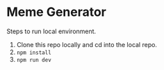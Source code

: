 # Meme Generator

Steps to run local environment.

1. Clone this repo locally and cd into the local repo.
2. ```npm install```
3. ```npm run dev```
